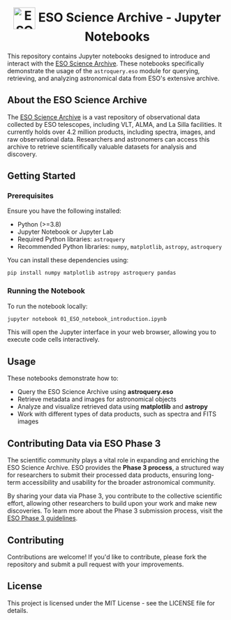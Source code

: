 <h1 style="text-align: center;">
  <img src="http://archive.eso.org/i/esologo.png" alt="ESO Logo" width="50" style="vertical-align: middle;">
  ESO Science Archive - Jupyter Notebooks
</h1>

<!-- # ESO Science Archive - (astroquery) Notebooks -->

This repository contains Jupyter notebooks designed to introduce and interact with the [ESO Science Archive](https://archive.eso.org/cms.html). These notebooks specifically demonstrate the usage of the `astroquery.eso` module for querying, retrieving, and analyzing astronomical data from ESO's extensive archive.

## About the ESO Science Archive

The [ESO Science Archive](https://archive.eso.org/cms.html) is a vast repository of observational data collected by ESO telescopes, including VLT, ALMA, and La Silla facilities. It currently holds over 4.2 million products, including spectra, images, and raw observational data. Researchers and astronomers can access this archive to retrieve scientifically valuable datasets for analysis and discovery.

## Getting Started

### Prerequisites
Ensure you have the following installed:
- Python (>=3.8)
- Jupyter Notebook or Jupyter Lab
- Required Python libraries: `astroquery`
- Recommended Python libraries: `numpy`, `matplotlib`, `astropy`, `astroquery` 

You can install these dependencies using:
```sh
pip install numpy matplotlib astropy astroquery pandas
```

### Running the Notebook
To run the notebook locally:
```sh
jupyter notebook 01_ESO_notebook_introduction.ipynb
```
This will open the Jupyter interface in your web browser, allowing you to execute code cells interactively.

## Usage
These notebooks demonstrate how to:
- Query the ESO Science Archive using **astroquery.eso**
- Retrieve metadata and images for astronomical objects
- Analyze and visualize retrieved data using **matplotlib** and **astropy**
- Work with different types of data products, such as spectra and FITS images

## Contributing Data via ESO Phase 3

The scientific community plays a vital role in expanding and enriching the ESO Science Archive. ESO provides the **Phase 3 process**, a structured way for researchers to submit their processed data products, ensuring long-term accessibility and usability for the broader astronomical community. 

By sharing your data via Phase 3, you contribute to the collective scientific effort, allowing other researchers to build upon your work and make new discoveries. To learn more about the Phase 3 submission process, visit the [ESO Phase 3 guidelines](https://www.eso.org/sci/observing/phase3.html).

## Contributing
Contributions are welcome! If you'd like to contribute, please fork the repository and submit a pull request with your improvements.

## License
This project is licensed under the MIT License - see the LICENSE file for details.
